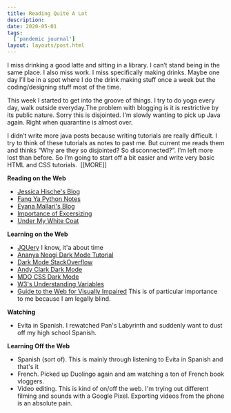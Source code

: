 ```yaml
---
title: Reading Quite A Lot
description: 
date: 2020-05-01
tags:
  ['pandemic journal']
layout: layouts/post.html
---
```


I miss drinking a good latte and sitting in a library. I can’t stand being in the same place. I also miss work. I miss specifically making drinks. Maybe one day I’ll be in a spot where I do the drink making stuff once a week but the coding/designing stuff most of the time.

This week I started to get into the groove of things. I try to do yoga every day, walk outside everyday.The problem with blogging is it is restrictive by its public nature. Sorry this is disjointed. I'm slowly wanting to pick up Java again. Right when quarantine is almost over.

I didn’t write more java posts because writing tutorials are really difficult. I try to think of these tutorials as notes to past me. But current me reads them and thinks&nbsp;“Why are they so disjointed? So disconnected?”. I’m left more lost than before. So I’m going to start off a bit easier and write very basic HTML and CSS tutorials.&nbsp;
[[MORE]]

**Reading on the Web**

*   [Jessica Hische's Blog](%5Bhttp://jessicahische.is/thinkingthoughts%5D(http://jessicahische.is/thinkingthoughts))
*   [Fang Ya Python Notes](%5Bhttps://fangya18.com/category/data-science/python/%5D(https://fangya18.com/category/data-science/python/))
*   [Eyana Mallari's Blog](http://eyana.me/)
*   [Importance of Excersizing](https://happyturtlethings.net/exercise-against-depression/)
*   [Under My White Coat](https://undermywhitecoat.com/)

**Learning on the Web**

*   [JQUery](https://www.w3schools.com/jquery/default.asp) I know, it'a about time
*   [Ananya Neogi Dark Mode Tutorial](https://dev.to/ananyaneogi/create-a-dark-light-mode-switch-with-css-variables-34l8)
*   [Dark Mode StackOverflow](https://stackoverflow.com/questions/29720318/remembering-a-users-button-press)
*   [Andy Clark Dark Mode](https://stuffandnonsense.co.uk/blog/redesigning-your-product-and-website-for-dark-mode)
*   [MDO CSS Dark Mode](https://markdotto.com/2018/11/05/css-dark-mode/)
*   [W3's Understanding Variables](https://www.w3schools.com/css/css3_variables.asp)
*   [Guide to the Web for Visually Impaired](https://www.w3.org/TR/low-vision-needs/#introduction) This is of particular importance to me because I am legally blind.

**Watching**

*   Evita in Spanish. I rewatched Pan's Labyrinth and suddenly want to dust off my high school Spanish.

**Learning Off the Web**

*   Spanish (sort of). This is mainly through listening to Evita in Spanish and that's it
*   French. Picked up Duolingo again and am watching a ton of French book vloggers.
*   Video editing. This is kind of on/off the web. I'm trying out different filming and sounds with a Google Pixel. Exporting videos from the phone is an absolute pain.